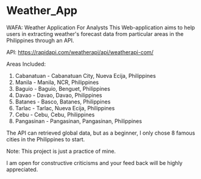 # Weather_App
WAFA: Weather Application For Analysts
This Web-application aims to help users in extracting weather's forecast data from particular areas in the Philippines through an API.

API: https://rapidapi.com/weatherapi/api/weatherapi-com/

Areas Included:
1. Cabanatuan - Cabanatuan City, Nueva Ecija, Philippines
2. Manila - Manila, NCR, Philippines
3. Baguio - Baguio, Benguet, Philippines
4. Davao - Davao, Davao, Philippines
5. Batanes - Basco, Batanes, Philippines
6. Tarlac - Tarlac, Nueva Ecija, Philippines
7. Cebu - Cebu, Cebu, Philippines
8. Pangasinan - Pangasinan, Pangasinan, Philippines

The API can retrieved global data, but as a beginner, I only chose 8 famous cities in the Philippines to start.

Note:
This project is just a practice of mine. 

I am open for constructive criticisms and your feed back will be highly appreciated.

